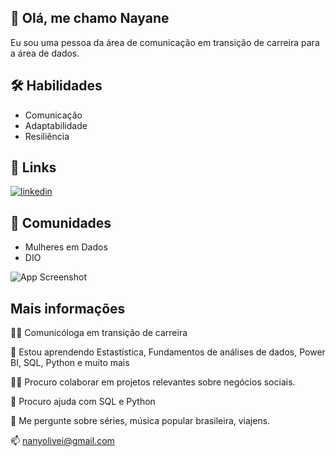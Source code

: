 
## 🚀 Olá, me chamo Nayane
Eu sou uma pessoa da área de comunicação em transição de carreira para a área de dados. 


## 🛠 Habilidades
- Comunicação 
- Adaptabilidade
- Resiliência


## 🔗 Links

[![linkedin](https://img.shields.io/badge/linkedin-0A66C2?style=for-the-badge&logo=linkedin&logoColor=white)](https://www.linkedin.com/in/nayanelima/)


## 🤝 Comunidades

- Mulheres em Dados
- DIO


![App Screenshot](https://storage.googleapis.com/gweb-cloudblog-publish/original_images/DataAnalytics.gif)


## Mais informações
👩‍💻 Comunicóloga em transição de carreira

🧠 Estou aprendendo Estastística, Fundamentos de análises de dados, Power BI, SQL, Python e muito mais

👯‍♀️ Procuro colaborar em projetos relevantes sobre negócios sociais. 

🤔 Procuro ajuda com SQL e Python

💬 Me pergunte sobre séries, música popular brasileira, viajens. 

📫 nanyolivei@gmail.com



